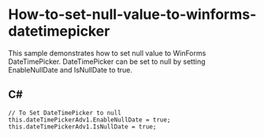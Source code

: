 # How-to-set-null-value-to-winforms-datetimepicker
This sample demonstrates how to set null value to WinForms DateTimePicker. DateTimePicker can be set to null by setting EnableNullDate and IsNullDate to true.

## C#
    // To Set DateTimePicker to null
    this.dateTimePickerAdv1.EnableNullDate = true;
    this.dateTimePickerAdv1.IsNullDate = true;
